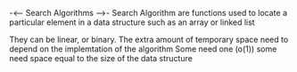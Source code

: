 -<-- Search Algorithms -->-
Search Algorithm are functions used to locate a particular element in a data
structure such as an array or linked list

They can be linear, or binary.
The extra amount of temporary space need to depend on the implemtation of the 
algorithm
Some need one (o(1)) some need space equal to the size of the data structure


